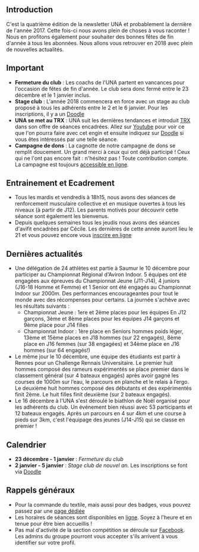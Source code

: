 ## Introduction

C'est la quatrième édition de la newsletter UNA et probablement la dernière de l'année 2017. Cette fois-ci nous avons plein de choses à vous raconter ! Nous en profitons également pour souhaiter des bonnes fêtes de fin d'année à tous les abonnées. Nous allons vous retrouver en 2018 avec plein de nouvelles actualités.

## Important

* **Fermeture du club** : Les coachs de l'UNA partent en vancances pour l'occasion de fêtes de fin d'année. Le club sera donc fermé entre le 23 décembre et le 1 janvier inclus.
* **Stage club** : L'année 2018 commencera en force avec un stage au club proposé à tous les adhérents entre le 2 et le 6 janvier. Pour les inscriptions, il y a un [Doodle](https://doodle.com/poll/cssvqq6dctmfg42w)
* **UNA se met au TRX** : UNA suit les dernières tendances et introduit [TRX](https://www.trxtraining.com/) dans son offre de séances encadrées. Allez sur [Youtube](https://youtu.be/LEO7P1I8I4c) pour voir ce que l'on pourra faire avec cet engin et ensuite indiquez sur [Doodle](https://doodle.com/poll/iufrwz43ytwhxyqb) si vous êtes intéressés par une telle séance.
* **Campagne de dons** : La cagnotte de notre campagne de dons se remplit doucement. Un grand merci à ceux qui ont déjà participé ! Ceux qui ne l'ont pas encore fait : n'hésitez pas ! Toute contribution compte. La campagne est toujours [accessible en ligne](https://www.donnerenligne.fr/universite-de-nantes-aviron/faire-un-don).

## Entrainement et Ecadrement

* Tous les mardis et vendredis à 18h15, nous avons des séances de renforcement musculaire collective et en musique ouvertes à tous les niveaux (à partir de J12). Les parents motivés pour découvrir cette séance sont également les bienvenus.
* Depuis quelques semaines tous les jeudis nous avons des séances d'avifit encadrées par Cécile. Les dernières de cette année auront lieu le 21 et vous pouvez encore vous [inscrire en ligne](https://doodle.com/poll/vvxdcb65vzptvy8r)

## Dernières actualités

* Une délégation de 24 athlètes est partie à Saumur le 10 décembre pour participer au Championnat Régional d'Aviron Indoor. 5 équipes ont été engagées aux épreuves du Championnat Jeune (J11-J14), 4 juniors (J16-18 Homme et Femme) et 1 Senior ont été engagés au Championnat Indoor sur 2000m.
Des performances encourageantes pour tout le monde avec des récompenses pour certains. La journée s'achève avec les résultats suivants :
  - Championnat Jeune : 1ere et 2ème places pour les équipes En J12 garçons, 3ème et 8ème places pour les équipes J14 garçons et 9ème place pour J14 filles  
  - Championnat Indoor : 1ère place en Seniors hommes poids léger, 13ème et 15ème places en J18 hommes (sur 22 engagés), 8ème place en J16 femmes (sur 38 engagées) et 34ème place en J16 hommes (sur 64 engagés!)
* Le même jour le 10 décembre, une équipe des étudiants est partir à Rennes pour un Challenge Rennais Universitaire. Le premier huit hommes composé des rameurs expérimentés se place premier dans le classement général (sur 4 bateaux engagés) après avoir gagné les courses de 1000m sur l’eau, le parcours en planche et le relais à l’ergo. Le deuxième huit hommes composé des débutants et des expérimentés finit 2ème. Le huit filles finit deuxième (sur 2 bateaux engagés).
* Le 16 décembre à l'UNA s'est déroulé le biathlon de Noël organisé pour les adhérents du club. Un événement bien réussi avec 53 participants et 12 bateaux engagés. Après un parcours en 4 sur 4km et une course à pieds sur 3km, c'est l'équipage des jeunes (J14-J15) qui se classe en premier !

## Calendrier

* **23 décembre - 1 janvier** : *Fermeture du club*
* **2 janvier - 5 janvier** : *Stage club de nouvel an*. Les inscriptions se font via [Doodle](https://doodle.com/poll/cssvqq6dctmfg42w)

## Rappels généraux

* Pour la commande du textile, mais aussi pour des badges, vous pouvez passez par une [page dédiée](https://www.helloasso.com/associations/universite-de-nantes-aviron/evenements/vente-textile-2017-2018)
* Les horaires de séances sont disponibles en [ligne](http://univ-nantes-aviron.fr/horaires). Soyez à l'heure et en tenue pour être bien accueillis !
* Pas mal d'activité de la section compétition se déroule sur [Facebook](https://www.facebook.com/groups/178457672172317/). Les admins du groupe pourront vous accepter s'ils arrivent à vous identifier sur votre profil.
